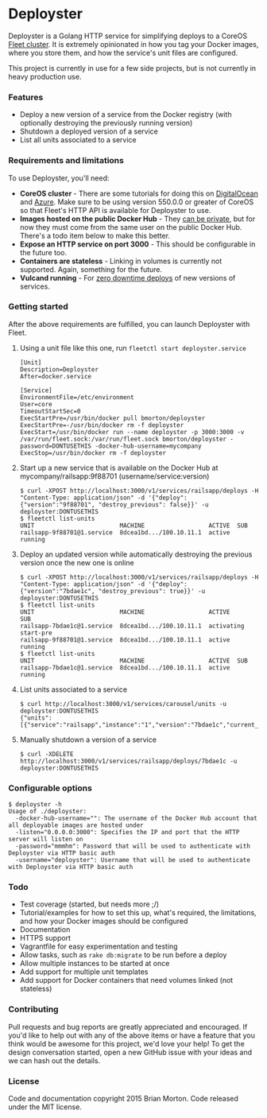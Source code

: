 # Deployster

Deployster is a Golang HTTP service for simplifying deploys to a CoreOS [Fleet cluster][fleet-cluster].  It is extremely opinionated in how you tag your Docker images, where you store them, and how the service's unit files are configured.

This project is currently in use for a few side projects, but is not currently in heavy production use.


### Features
* Deploy a new version of a service from the Docker registry (with optionally destroying the previously running version)
* Shutdown a deployed version of a service
* List all units associated to a service


### Requirements and limitations

To use Deployster, you'll need:

* **CoreOS cluster** - There are some tutorials for doing this on [DigitalOcean][digitalocean] and [Azure][azure].  Make sure to be using version 550.0.0 or greater of CoreOS so that Fleet's HTTP API is available for Deployster to use.
* **Images hosted on the public Docker Hub** - They [can be private][registry-authentication], but for now they must come from the same user on the public Docker Hub.  There's a todo item below to make this better.
* **Expose an HTTP service on port 3000** - This should be configurable in the future too.
* **Containers are stateless** - Linking in volumes is currently not supported.  Again, something for the future.
* **Vulcand running** - For [zero downtime deploys][zero-downtime] of new versions of services.


### Getting started

After the above requirements are fulfilled, you can launch Deployster with Fleet.

1. Using a unit file like this one, run `fleetctl start deployster.service`

    ```
    [Unit]
    Description=Deployster
    After=docker.service
    
    [Service]
    EnvironmentFile=/etc/environment
    User=core
    TimeoutStartSec=0
    ExecStartPre=/usr/bin/docker pull bmorton/deployster
    ExecStartPre=-/usr/bin/docker rm -f deployster
    ExecStart=/usr/bin/docker run --name deployster -p 3000:3000 -v /var/run/fleet.sock:/var/run/fleet.sock bmorton/deployster -password=DONTUSETHIS -docker-hub-username=mycompany
    ExecStop=/usr/bin/docker rm -f deployster
    ```

2. Start up a new service that is available on the Docker Hub at mycompany/railsapp:9f88701 (username/service:version)

    ```ShellSession
    $ curl -XPOST http://localhost:3000/v1/services/railsapp/deploys -H "Content-Type: application/json" -d '{"deploy":{"version":"9f88701", "destroy_previous": false}}' -u deployster:DONTUSETHIS
    $ fleetctl list-units
    UNIT                        MACHINE                  ACTIVE  SUB
    railsapp-9f88701@1.service  8dcea1bd.../100.10.11.1  active  running
    ```

3. Deploy an updated version while automatically destroying the previous version once the new one is online

    ```ShellSession
    $ curl -XPOST http://localhost:3000/v1/services/railsapp/deploys -H "Content-Type: application/json" -d '{"deploy":{"version":"7bdae1c", "destroy_previous": true}}' -u deployster:DONTUSETHIS
    $ fleetctl list-units
    UNIT                        MACHINE                  ACTIVE      SUB
    railsapp-7bdae1c@1.service  8dcea1bd.../100.10.11.1  activating  start-pre
    railsapp-9f88701@1.service  8dcea1bd.../100.10.11.1  active      running
    $ fleetctl list-units
    UNIT                        MACHINE                  ACTIVE  SUB
    railsapp-7bdae1c@1.service  8dcea1bd.../100.10.11.1  active  running
    ```

4. List units associated to a service

    ```ShellSession
    $ curl http://localhost:3000/v1/services/carousel/units -u deployster:DONTUSETHIS
    {"units":[{"service":"railsapp","instance":"1","version":"7bdae1c","current_state":"launched","desired_state":"launched","machine_id":"8dcea1bd8c304e1bbe2c25dce526109c"}]}
    ```

5. Manually shutdown a version of a service

    ```ShellSession
    $ curl -XDELETE http://localhost:3000/v1/services/railsapp/deploys/7bdae1c -u deployster:DONTUSETHIS
    ```


### Configurable options

```ShellSession
$ deployster -h
Usage of ./deployster:
  -docker-hub-username="": The username of the Docker Hub account that all deployable images are hosted under
  -listen="0.0.0.0:3000": Specifies the IP and port that the HTTP server will listen on
  -password="mmmhm": Password that will be used to authenticate with Deployster via HTTP basic auth
  -username="deployster": Username that will be used to authenticate with Deployster via HTTP basic auth
```


### Todo

* Test coverage (started, but needs more ;/)
* Tutorial/examples for how to set this up, what's required, the limitations, and how your Docker images should be configured
* Documentation
* HTTPS support
* Vagrantfile for easy experimentation and testing
* Allow tasks, such as `rake db:migrate` to be run before a deploy
* Allow multiple instances to be started at once
* Add support for multiple unit templates
* Add support for Docker containers that need volumes linked (not stateless)


### Contributing

Pull requests and bug reports are greatly appreciated and encouraged.  If you'd like to help out with any of the above items or have a feature that you think would be awesome for this project, we'd love your help!  To get the design conversation started, open a new GitHub issue with your ideas and we can hash out the details.


### License

Code and documentation copyright 2015 Brian Morton. Code released under the MIT license.

[fleet-cluster]: https://coreos.com/using-coreos/clustering/
[digitalocean]: https://www.digitalocean.com/community/tutorials/how-to-set-up-a-coreos-cluster-on-digitalocean
[azure]: https://coreos.com/docs/running-coreos/cloud-providers/azure
[registry-authentication]: https://coreos.com/docs/launching-containers/building/registry-authentication/
[zero-downtime]: https://coreos.com/blog/zero-downtime-frontend-deploys-vulcand/
